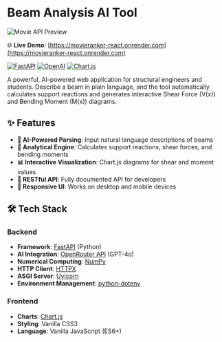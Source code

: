 # Beam Analysis AI Tool
![Movie API Preview](https://cdn.glitch.global/0c5397c2-8b81-453e-a90c-14d5c20cfd5d/movie.png)  

🌐 **Live Demo**: [https://movieranker-react.onrender.com](https://movieranker-react.onrender.com)  

[![FastAPI](https://img.shields.io/badge/FastAPI-005571?style=for-the-badge&logo=fastapi)](https://fastapi.tiangolo.com/)
[![OpenAI](https://img.shields.io/badge/OpenRouter-000000?style=for-the-badge&logo=openai&logoColor=white)](https://openrouter.ai/)
[![Chart.js](https://img.shields.io/badge/Chart.js-FF6384?style=for-the-badge&logo=chartdotjs&logoColor=white)](https://www.chartjs.org/)

A powerful, AI-powered web application for structural engineers and students. Describe a beam in plain language, and the tool automatically calculates support reactions and generates interactive Shear Force (V(x)) and Bending Moment (M(x)) diagrams.

## ✨ Features

- **🤖 AI-Powered Parsing**: Input natural language descriptions of beams
- **🧮 Analytical Engine**: Calculates support reactions, shear forces, and bending moments
- **📊 Interactive Visualization**: Chart.js diagrams for shear and moment values
- **🔧 RESTful API**: Fully documented API for developers
- **📱 Responsive UI**: Works on desktop and mobile devices

## 🛠️ Tech Stack

### Backend
- **Framework**: [FastAPI](https://fastapi.tiangolo.com/) (Python)
- **AI Integration**: [OpenRouter API](https://openrouter.ai/) (GPT-4o)
- **Numerical Computing**: [NumPy](https://numpy.org/)
- **HTTP Client**: [HTTPX](https://www.python-httpx.org/)
- **ASGI Server**: [Uvicorn](https://www.uvicorn.org/)
- **Environment Management**: [python-dotenv](https://pypi.org/project/python-dotenv/)

### Frontend
- **Charts**: [Chart.js](https://www.chartjs.org/)
- **Styling**: Vanilla CSS3
- **Language**: Vanilla JavaScript (ES6+)


